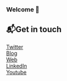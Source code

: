 ### Welcome 👋


📬**Get in touch**
----------------------------------------------------------------
[Twitter](https://twitter.com/valenoves)<br/>
[Blog](https://vnoves.com/Blog.html)<br/>
[Web](https://vnoves.com/)<br/>
[LinkedIn](https://www.linkedin.com/in/novesvalentin/)<br/>
[Youtube](https://www.youtube.com/c/ValentinNoves/videos?view_as=subscriber)<br/>



<!--
**vnoves/vnoves** is a ✨ _special_ ✨ repository because its `README.md` (this file) appears on your GitHub profile.

Here are some ideas to get you started:

- 🔭 I’m currently working on ...
- 🌱 I’m currently learning ...
- 👯 I’m looking to collaborate on ...
- 🤔 I’m looking for help with ...
- 💬 Ask me about ...
- 📫 How to reach me: ...
- 😄 Pronouns: ...
- ⚡ Fun fact: ...
-->
